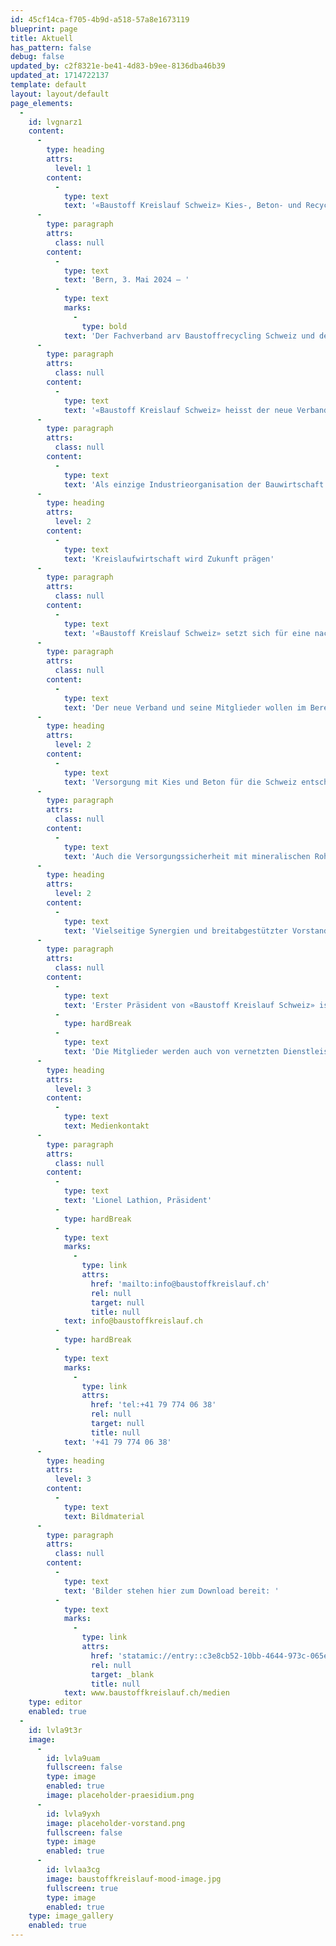 ```yaml
---
id: 45cf14ca-f705-4b9d-a518-57a8e1673119
blueprint: page
title: Aktuell
has_pattern: false
debug: false
updated_by: c2f8321e-be41-4d83-b9ee-8136dba46b39
updated_at: 1714722137
template: default
layout: layout/default
page_elements:
  -
    id: lvgnarz1
    content:
      -
        type: heading
        attrs:
          level: 1
        content:
          -
            type: text
            text: '«Baustoff Kreislauf Schweiz» Kies-, Beton- und Recyclingbranche bündelt Kräfte in neuem Fachverband'
      -
        type: paragraph
        attrs:
          class: null
        content:
          -
            type: text
            text: 'Bern, 3. Mai 2024 – '
          -
            type: text
            marks:
              -
                type: bold
            text: 'Der Fachverband arv Baustoffrecycling Schweiz und der FSKB Fachverband der Schweizerischen Kies- und Betonindustrie haben heute ihre Fusion beschlossen. Mit dem Zusammenschluss zu «Baustoff Kreislauf Schweiz» entsteht ein starker neuer Fachverband, der die Zukunft der Bau- und Recyclingwirtschaft in der Schweiz prägen und mitgestalten will. Die Versorgungssicherheit unseres Landes mit mineralischen Rohstoffen sowie das werterhaltende Schliessen der Kreisläufe unserer Baustoffe stehen dabei im Zentrum.'
      -
        type: paragraph
        attrs:
          class: null
        content:
          -
            type: text
            text: '«Baustoff Kreislauf Schweiz» heisst der neue Verband der Kies-, Beton- und Recyclingbranche. Am heutigen Gründungstag haben rund 400 Mitglieder die Fusion von arv Baustoffrecycling Schweiz mit dem FSKB Fachverband der Schweizerischen Kies und Betonindustrie formalisiert, nachdem die Mitglieder der beiden Verbände in ihren Mitgliederversammlungen ihre Zustimmung für den Zusammenschluss gegeben hatten. Der neue Verband will die gemeinsamen Kräfte bündeln, die Fachkompetenzen weiter ausbauen, kommende Herausforderungen antizipieren und die Zukunft der Schweizer Bauwirtschaft aktiv mitgestalten.'
      -
        type: paragraph
        attrs:
          class: null
        content:
          -
            type: text
            text: 'Als einzige Industrieorganisation der Bauwirtschaft vertritt der neue Verband die Interessen aller Beteiligten auf der Basis einer qualitativ hochwertigen Kreislaufwirtschaft: von der Gewinnung über das mehrfache Belassen im Kreislauf bis hin zur Ablagerung. «Baustoff Kreislauf Schweiz» weist im Bereich der mineralischen Baumaterialien bereits bei Gründung einen Organisationsgrad von über 80 Prozent aus und vertritt mehr als 1’000 Schweizer Kiesabbaustellen, Betonwerke sowie Recyclingstellen. Er will in Koordination mit den Planungsbehörden zu Rahmenbedingungen beitragen, welche die nachhaltige Versorgung der Bauwirtschaft mit mineralischen Roh- und Baustoffen gewährleisten und so auch dafür sorgen, dass die rund 100’000 Arbeitsplätze im Bauhauptgewerbe für die Zukunft gesichert werden.'
      -
        type: heading
        attrs:
          level: 2
        content:
          -
            type: text
            text: 'Kreislaufwirtschaft wird Zukunft prägen'
      -
        type: paragraph
        attrs:
          class: null
        content:
          -
            type: text
            text: '«Baustoff Kreislauf Schweiz» setzt sich für eine nachhaltige und umweltfreundliche Nutzung mineralischer Rohstoffe ein. Dies insbesondere vor dem Hintergrund der zunehmenden Knappheit an Ressourcen. Es geht darum, Baustoffe im Kreislauf zu halten, was von Gesellschaft und Politik zu Recht erwartet wird. Das Thema Kreislaufwirtschaft, welches die Wirtschaft und insbesondere die Baubranche bereits in den vergangenen Jahren prägte und in Zukunft massiv an Bedeutung gewinnen wird, soll darum im Zentrum der Verbandsaktivitäten stehen. Hierfür sollen innovative Technologien und Methoden für den umweltschonenden Abbau und die Aufbereitung von mineralischen Rohstoffen und Recyclingbaustoffen vorangetrieben werden. Dazu wird die Zusammenarbeit zwischen Hochschulen, Forschungseinrichtungen und Unternehmen intensiviert und so ein neues Kompetenzzentrum geschaffen.'
      -
        type: paragraph
        attrs:
          class: null
        content:
          -
            type: text
            text: 'Der neue Verband und seine Mitglieder wollen im Bereich Baustoffe mithelfen, mit qualitativ hochwertigen Kreisläufen und umweltschonenden Sanierungen die Abfallmengen zu reduzieren und so zur Begrenzung des ökologischen Fussabdrucks sowie zu einer nachhaltigen Schweiz beitragen. Insbesondere die Nutzung von Kiesgruben als Lebensraum für Fauna und Flora bieten hier zusätzliches Potenzial. So werden nach Ende des Kiesabbaus die Flächen rekultiviert und renaturiert, sodass die Qualität der Böden mindestens so hochwertig wird wie vor dem Abbau. Die Natur wird ganz selbstverständlich in die Kreislaufwirtschaft eingebunden.'
      -
        type: heading
        attrs:
          level: 2
        content:
          -
            type: text
            text: 'Versorgung mit Kies und Beton für die Schweiz entscheidend'
      -
        type: paragraph
        attrs:
          class: null
        content:
          -
            type: text
            text: 'Auch die Versorgungssicherheit mit mineralischen Rohstoffen und die Entsorgungssicherheit der anfallenden Rückbaumaterialen wird aufgrund der sich zuspitzenden Ressourcenknappheit ein wichtiges Thema von «Baustoff Kreislauf Schweiz» sein. Die grossen, standortgebundenen Flächen, auf die Verbandsmitglieder für das Aufbereiten von Kies und Rückbaumaterialien angewiesen sind, werden immer knapper. Dies, als Folge von immer zahlreicher werdenden Schutzbestimmungen und der Zunahme der Bedürfnisse der Bevölkerung nach Wohn-, Freizeit und Arbeitsraum. Versorgungsengpässe wären für die Schweiz indes irreversibel. Wenn aufgrund der Bewilligungsproblematik die mineralischen Ressourcen ausgehen, wären Unternehmen sowie das Land und seine Bevölkerung mit einem grundlegenden Problem konfrontiert. Der Verband will sich darum dafür einsetzen, dass auch in Zukunft die Versorgung von Baustellen mit hochwertigen Baustoffen gewährleistet bleibt und diese fachgerecht für die Wiederverwendung aufbereitet werden.'
      -
        type: heading
        attrs:
          level: 2
        content:
          -
            type: text
            text: 'Vielseitige Synergien und breitabgestützter Vorstand'
      -
        type: paragraph
        attrs:
          class: null
        content:
          -
            type: text
            text: 'Erster Präsident von «Baustoff Kreislauf Schweiz» ist Lionel Lathion, CEO der Lathion Group SA und dipl. Bau-ing. ETH. Christoph Duijts, CEO der KIBAG, und Stefan Eberhard, Inhaber der stefan eberhard ag, stehen ihm als Vize-Präsidenten zur Seite. Der neue 14-köpfige Verbandsvorstand ist fachlich wie regional breit abgestützt und soll insbesondere auch die Zusammenarbeit mit den Kantonalverbänden intensivieren. Hier geht es darum die wichtigen Themen auch auf lokaler Ebene in Politik und Gesellschaft einzubringen. Mit dem Zusammenschluss der beiden Verbände wird zusätzlich viel Wissen gebündelt. Die neue Geschäftsstelle von «Baustoff Kreislauf Schweiz» kann auf die Expertise und Erfahrung von 19 Mitarbeitenden aus den Bereichen Politik, Technik, Natur & Boden sowie Bildungsangebote zählen.'
          -
            type: hardBreak
          -
            type: text
            text: 'Die Mitglieder werden auch von vernetzten Dienstleistungen profitieren. Gleichzeitig steht der Politik und den Behörden auf nationaler, kantonaler und regionaler Ebene eine zentrale Anlaufstelle zur Verfügung, die über eine hohe Fach- und Lösungskompetenz verfügt.'
      -
        type: heading
        attrs:
          level: 3
        content:
          -
            type: text
            text: Medienkontakt
      -
        type: paragraph
        attrs:
          class: null
        content:
          -
            type: text
            text: 'Lionel Lathion, Präsident'
          -
            type: hardBreak
          -
            type: text
            marks:
              -
                type: link
                attrs:
                  href: 'mailto:info@baustoffkreislauf.ch'
                  rel: null
                  target: null
                  title: null
            text: info@baustoffkreislauf.ch
          -
            type: hardBreak
          -
            type: text
            marks:
              -
                type: link
                attrs:
                  href: 'tel:+41 79 774 06 38'
                  rel: null
                  target: null
                  title: null
            text: '+41 79 774 06 38'
      -
        type: heading
        attrs:
          level: 3
        content:
          -
            type: text
            text: Bildmaterial
      -
        type: paragraph
        attrs:
          class: null
        content:
          -
            type: text
            text: 'Bilder stehen hier zum Download bereit: '
          -
            type: text
            marks:
              -
                type: link
                attrs:
                  href: 'statamic://entry::c3e8cb52-10bb-4644-973c-065ec7990984'
                  rel: null
                  target: _blank
                  title: null
            text: www.baustoffkreislauf.ch/medien
    type: editor
    enabled: true
  -
    id: lvla9t3r
    image:
      -
        id: lvla9uam
        fullscreen: false
        type: image
        enabled: true
        image: placeholder-praesidium.png
      -
        id: lvla9yxh
        image: placeholder-vorstand.png
        fullscreen: false
        type: image
        enabled: true
      -
        id: lvlaa3cg
        image: baustoffkreislauf-mood-image.jpg
        fullscreen: true
        type: image
        enabled: true
    type: image_gallery
    enabled: true
---
```

